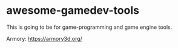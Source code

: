 # awesome-gamedev-tools
This is going to be for game-programming and game engine tools.

Armory: https://armory3d.org/
